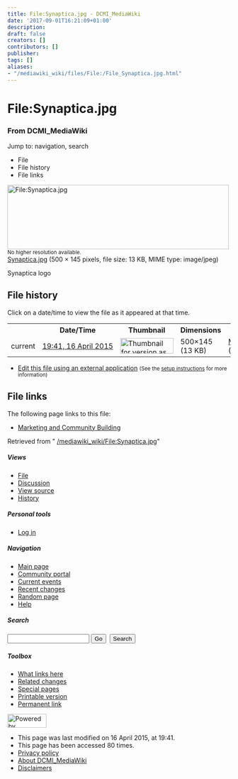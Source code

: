 ```yaml
---
title: File:Synaptica.jpg - DCMI_MediaWiki
date: '2017-09-01T16:21:09+01:00'
description: 
draft: false
creators: []
contributors: []
publisher: 
tags: []
aliases:
- "/mediawiki_wiki/files/File:/File_Synaptica.jpg.html"
---
```


<a id="top"></a>
# File:Synaptica.jpg

### From DCMI\_MediaWiki

Jump to: navigation, search
<!-- start content -->
- File
- File history
- File links

 [<img alt="File:Synaptica.jpg" src="/images/b/bd/Synaptica.jpg" width="500" height="145">](/mediawiki_wiki/files/Synaptica.jpg)  
<small>No higher resolution available.</small>  
 [Synaptica.jpg](/images/b/bd/Synaptica.jpg)‎ (500 × 145 pixels, file size: 13 KB, MIME type: image/jpeg)

Synaptica logo

<!-- 
NewPP limit report
Preprocessor node count: 1/1000000
Post-expand include size: 0/2097152 bytes
Template argument size: 0/2097152 bytes
Expensive parser function count: 0/100
-->
## File history

Click on a date/time to view the file as it appeared at that time.

<table class="wikitable filehistory">
  <tr>
    <td></td>
    <th>Date/Time</th>
    <th>Thumbnail</th>
    <th>Dimensions</th>
    <th>User</th>
    <th>Comment</th>
  </tr>
  <tr>
    <td>current</td>
    <td class="filehistory-selected" style="white-space: nowrap;"><a href="/mediawiki_wiki/files/Synaptica.jpg">19:41, 16 April 2015</a></td>
    <td><a href="/images/b/bd/Synaptica.jpg"><img alt="Thumbnail for version as of 19:41, 16 April 2015" src="/images/b/bd/Synaptica.jpg" width="120" height="35"></a></td>
    <td>500×145 <span style="white-space: nowrap;">(13 KB)</span>
    </td>
    <td>
      <a href="/index.php?title=User:MikeCrandall&amp;action=edit&amp;redlink=1" class="new mw-userlink" title="User:MikeCrandall (page does not exist)">MikeCrandall</a> <span style="white-space: nowrap;"> <span class="mw-usertoollinks">(<a href="/index.php?title=User_talk:MikeCrandall&amp;action=edit&amp;redlink=1" class="new" title="User talk:MikeCrandall (page does not exist)">Talk</a> | <a href="/index.php/Special:Contributions/MikeCrandall" title="Special:Contributions/MikeCrandall">contribs</a>)</span></span>
    </td>
    <td> <span class="comment">(Synaptica logo)</span>
    </td>
  </tr>
</table>

  

- [Edit this file using an external application](/index.php?title=File:Synaptica.jpg&action=edit&externaledit=true&mode=file "File:Synaptica.jpg") <small>(See the <a href="http://www.mediawiki.org/wiki/Manual:External_editors" class="external text" rel="nofollow">setup instructions</a> for more information)</small>

## File links

The following page links to this file:

- [Marketing and Community Building](/index.php/Marketing_and_Community_Building "Marketing and Community Building")

Retrieved from " [/mediawiki_wiki/File:Synaptica.jpg](/mediawiki_wiki/files/File:/File:Synaptica.jpg.html)"

<!-- end content -->

##### Views

- [File](/mediawiki_wiki/files/File:/File:Synaptica.jpg.html "View the file page [c]")
- [Discussion](/index.php?title=File_talk:Synaptica.jpg&action=edit&redlink=1 "Discussion about the content page [t]")
- [View source](/index.php?title=File:Synaptica.jpg&action=edit "This page is protected.
You can view its source [e]")
- [History](/index.php?title=File:Synaptica.jpg&action=history "Past revisions of this page [h]")

##### Personal tools

- [Log in](/index.php?title=Special:UserLogin&returnto=File:Synaptica.jpg "You are encouraged to log in; however, it is not mandatory [o]")

<script type="text/javascript"> if (window.isMSIE55) fixalpha(); </script>

##### Navigation

- [Main page](/index.php/Main_Page "Visit the main page [z]")
- [Community portal](/index.php/DCMI_MediaWiki:Community_portal "About the project, what you can do, where to find things")
- [Current events](/index.php/DCMI_MediaWiki:Current_events "Find background information on current events")
- [Recent changes](/index.php/Special:RecentChanges "The list of recent changes in the wiki [r]")
- [Random page](/index.php/Special:Random "Load a random page [x]")
- [Help](/index.php/Help:Contents "The place to find out")

##### <label for="searchInput">Search</label>

<form action="/index.php" id="searchform">
				<input type="hidden" name="title" value="Special:Search">
				<input id="searchInput" title="Search DCMI_MediaWiki" accesskey="f" type="search" name="search">
				<input type="submit" name="go" class="searchButton" id="searchGoButton" value="Go" title="Go to a page with this exact name if exists"> 
				<input type="submit" name="fulltext" class="searchButton" id="mw-searchButton" value="Search" title="Search the pages for this text">
			</form>

##### Toolbox

- [What links here](/index.php/Special:WhatLinksHere/File:Synaptica.jpg "List of all wiki pages that link here [j]")
- [Related changes](/index.php/Special:RecentChangesLinked/File:Synaptica.jpg "Recent changes in pages linked from this page [k]")
- [Special pages](/index.php/Special:SpecialPages "List of all special pages [q]")
- [Printable version](/index.php?title=File:Synaptica.jpg&printable=yes "Printable version of this page [p]")
- [Permanent link](/index.php?title=File:Synaptica.jpg&oldid=9494 "Permanent link to this revision of the page")

<!-- end of the left (by default at least) column -->

 [<img src="/skins/common/images/poweredby_mediawiki_88x31.png" height="31" width="88" alt="Powered by MediaWiki">](http://www.mediawiki.org/)

- This page was last modified on 16 April 2015, at 19:41.
- This page has been accessed 80 times.
- [Privacy policy](/index.php/DCMI_MediaWiki:Privacy_policy "DCMI MediaWiki:Privacy policy")
- [About DCMI\_MediaWiki](/index.php/DCMI_MediaWiki:About "DCMI MediaWiki:About")
- [Disclaimers](/index.php/DCMI_MediaWiki:General_disclaimer "DCMI MediaWiki:General disclaimer")

<script>if (window.runOnloadHook) runOnloadHook();</script><!-- Served in 0.548 secs. -->
